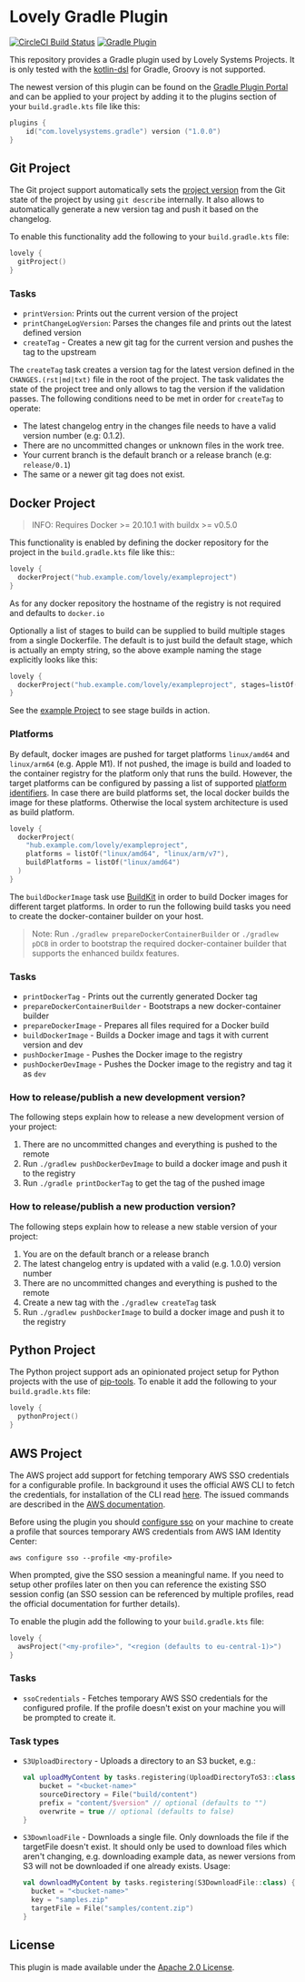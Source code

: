 # Lovely Gradle Plugin

[![CircleCI Build Status](https://dl.circleci.com/status-badge/img/gh/lovelysystems/lovely-gradle-plugin/tree/master.svg?style=svg)](https://dl.circleci.com/status-badge/redirect/gh/lovelysystems/lovely-gradle-plugin/tree/master)
[![Gradle Plugin](https://img.shields.io/maven-metadata/v/https/plugins.gradle.org/m2/com/lovelysystems/gradle/com.lovelysystems.gradle.gradle.plugin/maven-metadata.xml.svg?label=gradle-plugin)](https://plugins.gradle.org/plugin/com.lovelysystems.gradle)

This repository provides a Gradle plugin used by Lovely Systems Projects. It is only tested with the
[kotlin-dsl](https://github.com/gradle/kotlin-dsl) for Gradle, Groovy is not supported.

The newest version of this plugin can be found on
the [Gradle Plugin Portal](https://plugins.gradle.org/plugin/com.lovelysystems.gradle)
and can be applied to your project by adding it to the plugins section of your `build.gradle.kts`
file like this:

```kotlin
plugins {
    id("com.lovelysystems.gradle") version ("1.0.0")
}
```

## Git Project

The Git project support automatically sets the
[project version](https://docs.gradle.org/current/dsl/org.gradle.api.Project.html#org.gradle.api.Project:version)
from the Git state of the project by using `git describe` internally. It also allows to
automatically generate a new version tag and push it based on the changelog.

To enable this functionality add the following to your `build.gradle.kts` file:

```kotlin
lovely {
  gitProject()
}
```

### Tasks

* `printVersion`: Prints out the current version of the project
* `printChangeLogVersion`: Parses the changes file and prints out the latest defined version
* `createTag` - Creates a new git tag for the current version and pushes the tag to the upstream

The `createTag` task creates a version tag for the latest version defined in the `CHANGES.(rst|md|txt)` file
in the root of the project. The task validates the state of the project tree and only allows to tag
the version if the validation passes. The following conditions need to be met in order
for `createTag` to operate:

- The latest changelog entry in the changes file needs to have a valid version number (e.g: 0.1.2).
- There are no uncommitted changes or unknown files in the work tree.
- Your current branch is the default branch or a release branch (e.g: `release/0.1`)
- The same or a newer git tag does not exist.

## Docker Project

> INFO: Requires Docker >= 20.10.1 with buildx >= v0.5.0

This functionality is enabled by defining the docker repository for the project in the
`build.gradle.kts` file like this::

```kotlin
lovely {
  dockerProject("hub.example.com/lovely/exampleproject")
}
```

As for any docker repository the hostname of the registry is not required and defaults
to `docker.io`

Optionally a list of stages to build can be supplied to build multiple stages from a single
Dockerfile. The default is to just build the default stage, which is actually an empty string, so
the above example naming the stage explicitly looks like this:

```kotlin
lovely {
  dockerProject("hub.example.com/lovely/exampleproject", stages=listOf(""))
}
```

See the [example Project](./example/build.gradle.kts) to see stage builds in action.

### Platforms

By default, docker images are pushed for target platforms `linux/amd64` and `linux/arm64` (e.g. Apple M1).
If not pushed, the image is build and loaded to the container registry for the platform only that runs the build.
However, the target platforms can be configured by passing a list of
supported [platform identifiers](https://docs.docker.com/engine/reference/commandline/buildx_build/#platform).
In case there are build platforms set, the local docker builds the image for these platforms. Otherwise the
local system architecture is used as build platform.

```kotlin
lovely {
  dockerProject(
    "hub.example.com/lovely/exampleproject", 
    platforms = listOf("linux/amd64", "linux/arm/v7"),
    buildPlatforms = listOf("linux/amd64")
  )
}
```

The `buildDockerImage` task use [BuildKit](https://docs.docker.com/build/buildx/) in order to build
Docker images for different target platforms. In order to run the following build tasks you need to create the
docker-container builder on your host.

> Note: Run `./gradlew prepareDockerContainerBuilder` or `./gradlew pDCB` in order to bootstrap the required
> docker-container builder that supports the enhanced buildx features.

### Tasks

* `printDockerTag` - Prints out the currently generated Docker tag
* `prepareDockerContainerBuilder` - Bootstraps a new docker-container builder
* `prepareDockerImage` - Prepares all files required for a Docker build
* `buildDockerImage` - Builds a Docker image and tags it with current version and dev
* `pushDockerImage` - Pushes the Docker image to the registry
* `pushDockerDevImage` - Pushes the Docker image to the registry and tag it as `dev`

### How to release/publish a new development version?

The following steps explain how to release a new development version of your project:

1. There are no uncommitted changes and everything is pushed to the remote
2. Run `./gradlew pushDockerDevImage` to build a docker image and push it to the registry
3. Run `./gradle printDockerTag` to get the tag of the pushed image

### How to release/publish a new production version?

The following steps explain how to release a new stable version of your project:

1. You are on the default branch or a release branch
2. The latest changelog entry is updated with a valid (e.g. 1.0.0) version number
3. There are no uncommitted changes and everything is pushed to the remote
4. Create a new tag with the `./gradlew createTag` task
5. Run `./gradlew pushDockerImage` to build a docker image and push it to the registry

## Python Project

The Python project support ads an opinionated project setup for Python projects with the use of
[pip-tools](https://github.com/jazzband/pip-tools). To enable it add the following to
your `build.gradle.kts` file:

```kotlin
lovely {
  pythonProject()
}
```

## AWS Project

The AWS project add support for fetching temporary AWS SSO credentials for a configurable profile. In background it
uses the official AWS CLI to fetch the credentials, for installation of the CLI read
[here](https://docs.aws.amazon.com/cli/latest/userguide/getting-started-install.html). The issued commands are described
in the [AWS documentation](https://docs.aws.amazon.com/cli/latest/userguide/cli-configure-sso.html).

Before using the plugin you should 
[configure sso](https://awscli.amazonaws.com/v2/documentation/api/latest/reference/configure/sso.html) on your
machine to create a profile that sources temporary AWS credentials from AWS IAM Identity Center:

```shell
aws configure sso --profile <my-profile>
```

When prompted, give the SSO session a meaningful name. If you need to setup other profiles later on then you can
reference the existing SSO session config (an SSO session can be referenced by multiple profiles, read the official
documentation for further details).

To enable the plugin add the following to your `build.gradle.kts` file:

```kotlin
lovely {
  awsProject("<my-profile>", "<region (defaults to eu-central-1)>")
}
```

### Tasks

- `ssoCredentials` - Fetches temporary AWS SSO credentials for the configured profile. If the profile doesn't exist
  on your machine you will be prompted to create it.

### Task types

- `S3UploadDirectory` - Uploads a directory to an S3 bucket, e.g.:
    ```kotlin
    val uploadMyContent by tasks.registering(UploadDirectoryToS3::class) {
        bucket = "<bucket-name>"
        sourceDirectory = File("build/content")
        prefix = "content/$version" // optional (defaults to "")
        overwrite = true // optional (defaults to false)
    }
    ```
- `S3DownloadFile` - Downloads a single file. Only downloads the file if the targetFile doesn't exist.
  It should only be used to download files which aren't changing, e.g. downloading example data, as newer versions from 
  S3 will not be downloaded if one already exists. Usage:
  ```kotlin
  val downloadMyContent by tasks.registering(S3DownloadFile::class) {
    bucket = "<bucket-name>"
    key = "samples.zip"
    targetFile = File("samples/content.zip")
  }
  ```

## License

This plugin is made available under
the [Apache 2.0 License](http://www.apache.org/licenses/LICENSE-2.0).

